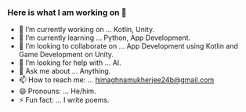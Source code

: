 ### Here is what I am working on 👋

- 🔭 I’m currently working on ... Kotlin, Unity.
- 🌱 I’m currently learning ... Python, App Development.
- 👯 I’m looking to collaborate on ... App Development using Kotlin and Game Development on Unity.
- 🤔 I’m looking for help with ... AI.
- 💬 Ask me about ... Anything.
- 📫 How to reach me: ... himaghnamukherjee24b@gmail.com
- 😄 Pronouns: ... He/him.
- ⚡ Fun fact: ... I write poems.

